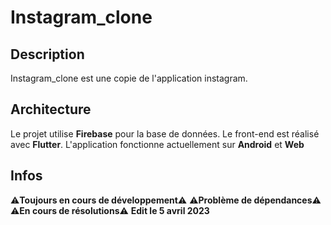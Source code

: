 # Instagram_clone

## Description

Instagram_clone est une copie de l'application instagram.

## Architecture

Le projet utilise **Firebase** pour la base de données.
Le front-end est réalisé avec **Flutter**.
L'application fonctionne actuellement sur **Android** et **Web**

## Infos

⚠**Toujours en cours de développement**⚠
     ⚠**Problème de dépendances**⚠
     ⚠**En cours de résolutions**⚠
**Edit le 5 avril 2023**
